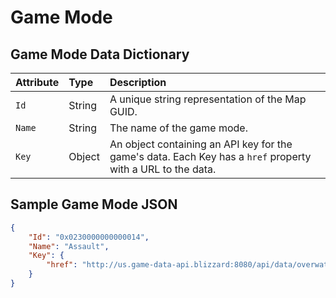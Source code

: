 # Game Mode

## Game Mode Data Dictionary
| Attribute           | Type  | Description |
|:--------------------|:------|:------------|
|`Id`|String|A unique string representation of the Map GUID.|
|`Name`|String|The name of the game mode.|
|`Key`|Object|An object containing an API key for the game's data. Each Key has a `href` property with a URL to the data.|

## Sample Game Mode JSON
```json
{
    "Id": "0x0230000000000014",
    "Name": "Assault",
    "Key": {
        "href": "http://us.game-data-api.blizzard:8080/api/data/overwatch/gamemodes/0x0230000000000014?auth=UYu3k4vrTKIjtIZZ69RNSYVgtvlpVIrt&namespace=1_32_1_0_54356l"
    }
}
```